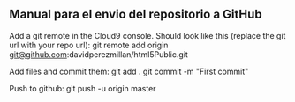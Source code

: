 ## Manual para el envio del repositorio a GitHub

Add a git remote in the Cloud9 console. Should look like this (replace the git url with your repo url): 
    git remote add origin git@github.com:davidperezmillan/html5Public.git

Add files and commit them:
    git add . 
    git commit -m "First commit"

Push to github: 
    git push -u origin master